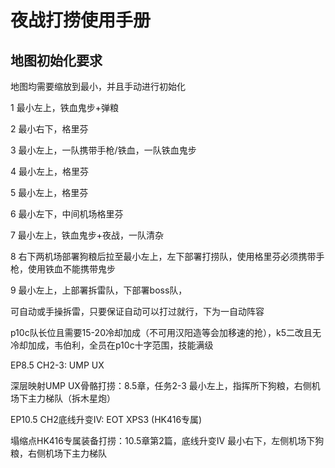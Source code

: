 <!-- markdownlint-disable MD033 MD041 -->

# 夜战打捞使用手册

## 地图初始化要求

地图均需要缩放到最小，并且手动进行初始化

1  最小左上，铁血鬼步+弹粮

2  最小右下，格里芬

3  最小左上，一队携带手枪/铁血，一队铁血鬼步

4  最小左上，格里芬

5  最小左上，格里芬

6  最小左下，中间机场格里芬

7  最小左上，铁血鬼步+夜战，一队清杂

8  右下两机场部署狗粮后拉至最小左上，左下部署打捞队，使用格里芬必须携带手枪，使用铁血不能携带鬼步

9  最小左上，上部署拆雷队，下部署boss队，

   可自动或手操拆雷，只要保证自动可以打过就行，下为一自动阵容

   p10c队长位且需要15-20冷却加成（不可用汉阳造等会加移速的抢），k5二改且无冷却加成，韦伯利，全员在p10c十字范围，技能满级

EP8.5 CH2-3: UMP UX

   深层映射UMP UX骨骼打捞：8.5章，任务2-3
   最小左上，指挥所下狗粮，右侧机场下主力梯队（拆木星炮）

EP10.5 CH2底线升变IV: EOT XPS3 (HK416专属)

   塌缩点HK416专属装备打捞：10.5章第2篇，底线升变IV
   最小右下，左侧机场下狗粮，右侧机场下主力梯队
